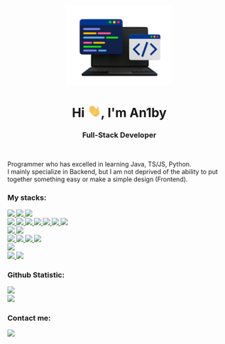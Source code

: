 <p align="center"><img src="./computer.png"  width="240px"/></p>
<h1 align="center">Hi <img src="./wave.gif" width="30px">, I'm An1by</h1>
<h3 align="center">Full-Stack Developer</h3><br/>

Programmer who has excelled in learning Java, TS/JS, Python.\
I mainly specialize in Backend, but I am not deprived of the ability to put together something easy or make a simple design (Frontend).

### My stacks:
<a href="https://en.wikipedia.org/wiki/Java_(programming_language)">
  <img src="https://img.shields.io/badge/Java-ED8B00?style=for-the-badge&logo=openjdk&logoColor=white"/>
</a>
<a href="https://en.wikipedia.org/wiki/Kotlin_(programming_language)">
  <img src="https://img.shields.io/badge/Kotlin-0095D5?&style=for-the-badge&logo=kotlin&logoColor=white"/>
</a>
<a href="https://en.wikipedia.org/wiki/Spring_Framework">
  <img src="https://img.shields.io/badge/spring-%236DB33F.svg?style=for-the-badge&logo=spring&logoColor=white"/>
</a><br/>

<a href="https://en.wikipedia.org/wiki/Node.js">
  <img src="https://img.shields.io/badge/Node.js-43853D?style=for-the-badge&logo=node.js&logoColor=white"/>
</a>
<a href="https://nestjs.com/">
  <img src="https://img.shields.io/badge/nestjs-%23E0234E.svg?style=for-the-badge&logo=nestjs&logoColor=white"/>
</a>
<a href="https://en.wikipedia.org/wiki/React_(software)">
  <img src="https://img.shields.io/badge/React-20232A?style=for-the-badge&logo=react&logoColor=61DAFB"/>
</a>
<a href="https://en.wikipedia.org/wiki/TypeScript">
  <img src="https://img.shields.io/badge/typescript-%23007ACC.svg?style=for-the-badge&logo=typescript&logoColor=white"/>
</a>
<a href="https://en.wikipedia.org/wiki/Tailwind_CSS">
  <img src="https://img.shields.io/badge/Tailwind_CSS-38B2AC?style=for-the-badge&logo=tailwind-css&logoColor=white"/>
</a>
<a href="https://en.wikipedia.org/wiki/Sass_(style_sheet_language)">
  <img src="https://img.shields.io/badge/Sass-CC6699?style=for-the-badge&logo=sass&logoColor=white"/>
</a>
<a href="https://en.wikipedia.org/wiki/JSON_Web_Token">
  <img src="https://img.shields.io/badge/json%20web%20tokens-323330?style=for-the-badge&logo=json-web-tokens&logoColor=pink"/>
</a><br/>

<a href="https://en.wikipedia.org/wiki/JavaScript">
  <img src="https://img.shields.io/badge/JavaScript-F7DF1E?style=for-the-badge&logo=JavaScript&logoColor=white"/>
</a>
<a href="https://en.wikipedia.org/wiki/JQuery">
  <img src="https://img.shields.io/badge/jQuery-0769AD?style=for-the-badge&logo=jquery&logoColor=white"/>
</a><br/>

<a href="https://en.wikipedia.org/wiki/PostgreSQL">
  <img src="https://img.shields.io/badge/postgres-%23316192.svg?style=for-the-badge&logo=postgresql&logoColor=white"/>
</a>
<a href="https://en.wikipedia.org/wiki/MySQL">
  <img src="https://img.shields.io/badge/MySQL-00000F?style=for-the-badge&logo=mysql&logoColor=white"/>
</a>
<a href="https://en.wikipedia.org/wiki/MongoDB">
  <img src="https://img.shields.io/badge/MongoDB-4EA94B?style=for-the-badge&logo=mongodb&logoColor=white"/>
</a>
<a href="https://en.wikipedia.org/wiki/SQLite">
  <img src="https://img.shields.io/badge/SQLite-07405E?style=for-the-badge&logo=sqlite&logoColor=white"/>
</a><br/>

<a href="https://en.wikipedia.org/wiki/Python_(programming_language)">
  <img src="https://img.shields.io/badge/Python-3776AB?style=for-the-badge&logo=python&logoColor=white"/>
</a><br/>

<a href="https://en.wikipedia.org/wiki/Arduino">
  <img src="https://img.shields.io/badge/Arduino-00979D?style=for-the-badge&logo=Arduino&logoColor=white"/>
</a>
<a href="https://en.wikipedia.org/wiki/Lua_(programming_language)">
  <img src="https://img.shields.io/badge/Lua-2C2D72?style=for-the-badge&logo=lua&logoColor=white"/>
</a><br/>

### Github Statistic:
![](https://github-readme-stats.vercel.app/api?username=an1by&theme=tokyonight&hide_border=false&show_icons=true&include_all_commits=false&count_private=false)\
![](https://github-readme-stats.vercel.app/api/top-langs/?username=an1by&theme=tokyonight&hide_border=false&include_all_commits=false&count_private=false&layout=compact)

### Contact me:
<a href="https://an1by.t.me/">
  <img src="https://img.shields.io/badge/Telegram-2CA5E0?style=for-the-badge&logo=telegram&logoColor=white"/>
</a>


